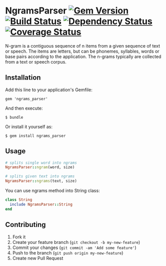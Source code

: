 # NgramsParser [![Gem Version](https://badge.fury.io/rb/ngrams_parser.png)](http://badge.fury.io/rb/ngrams_parser) [![Build Status](https://travis-ci.org/fractalsoft/ngrams_parser.png)](https://travis-ci.org/fractalsoft/ngrams_parser) [![Dependency Status](https://gemnasium.com/fractalsoft/ngrams_parser.png)](https://gemnasium.com/fractalsoft/ngrams_parser) [![Coverage Status](https://coveralls.io/repos/fractalsoft/ngrams_parser/badge.png)](https://coveralls.io/r/fractalsoft/ngrams_parser)

N-gram is a contiguous sequence of n items from a given sequence of text or speech. The items are letters, but can be phonemes, syllables, words or base pairs according to the application. The n-grams typically are collected from a text or speech corpus.

## Installation

Add this line to your application's Gemfile:

    gem 'ngrams_parser'

And then execute:

    $ bundle

Or install it yourself as:

    $ gem install ngrams_parser

## Usage

```ruby
# splits single word into ngrams
NgramsParser::ngram(word, size)

# splits given text into ngrams
NgramsParser::ngrams(text, size)
```

You can use ngrams method into String class:

```ruby
class String
  include NgramsParser::String
end
```

## Contributing

1. Fork it
2. Create your feature branch (`git checkout -b my-new-feature`)
3. Commit your changes (`git commit -am 'Add some feature'`)
4. Push to the branch (`git push origin my-new-feature`)
5. Create new Pull Request
